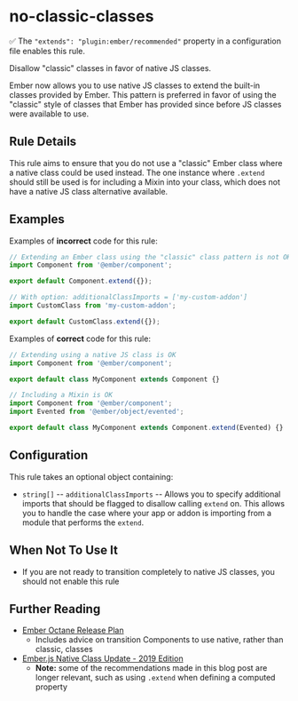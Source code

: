 # no-classic-classes

✅ The `"extends": "plugin:ember/recommended"` property in a configuration file enables this rule.

Disallow "classic" classes in favor of native JS classes.

Ember now allows you to use native JS classes to extend the built-in classes provided by Ember. This pattern is preferred in favor of using the "classic" style of classes that Ember has provided since before JS classes were available to use.

## Rule Details

This rule aims to ensure that you do not use a "classic" Ember class where a native class could be used instead. The one instance where `.extend` should still be used is for including a Mixin into your class, which does not have a native JS class alternative available.

## Examples

Examples of **incorrect** code for this rule:

```js
// Extending an Ember class using the "classic" class pattern is not OK
import Component from '@ember/component';

export default Component.extend({});
```

```js
// With option: additionalClassImports = ['my-custom-addon']
import CustomClass from 'my-custom-addon';

export default CustomClass.extend({});
```

Examples of **correct** code for this rule:

```js
// Extending using a native JS class is OK
import Component from '@ember/component';

export default class MyComponent extends Component {}
```

```js
// Including a Mixin is OK
import Component from '@ember/component';
import Evented from '@ember/object/evented';

export default class MyComponent extends Component.extend(Evented) {}
```

## Configuration

This rule takes an optional object containing:

- `string[]` -- `additionalClassImports` -- Allows you to specify additional imports that should be flagged to disallow calling `extend` on. This allows you to handle the case where your app or addon is importing from a module that performs the `extend`.

## When Not To Use It

- If you are not ready to transition completely to native JS classes, you should not enable this rule

## Further Reading

- [Ember Octane Release Plan](https://blog.emberjs.com/2019/08/15/octane-release-plan.html)
  - Includes advice on transition Components to use native, rather than classic, classes
- [Ember.js Native Class Update - 2019 Edition](https://blog.emberjs.com/2019/01/26/emberjs-native-class-update-2019-edition.html)
  - **Note:** some of the recommendations made in this blog post are longer relevant, such as using `.extend` when defining a computed property
